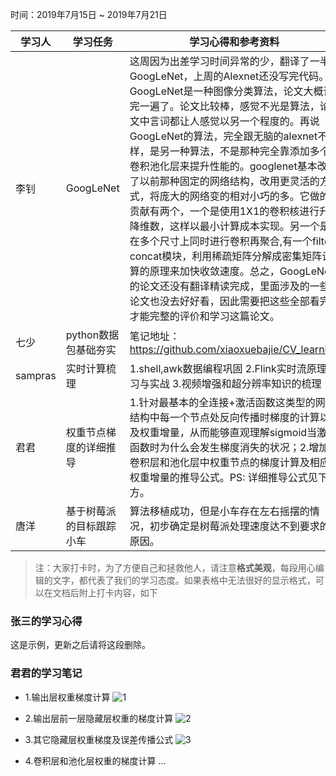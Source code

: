 时间：2019年7月15日 ~ 2019年7月21日

学习人|学习任务|学习心得和参考资料
------ | ------ | ------ 
李钊 | GoogLeNet | 这周因为出差学习时间异常的少，翻译了一半GoogLeNet，上周的Alexnet还没写完代码。GoogLeNet是一种图像分类算法，论文大概读完一遍了。论文比较棒，感觉不光是算法，论文中言词都让人感觉以另一个程度的。再说GoogLeNet的算法，完全跟无脑的alexnet不一样，是另一种算法，不是那种完全靠添加多个卷积池化层来提升性能的。googlenet基本改变了以前那种固定的网络结构，改用更灵活的方式，将庞大的网络变的相对小巧的多。它做的贡献有两个，一个是使用1X1的卷积核进行升降维数，这样以最小计算成本实现。另一个是在多个尺寸上同时进行卷积再聚合,有一个filter concat模块，利用稀疏矩阵分解成密集矩阵计算的原理来加快收敛速度。总之，GoogLeNet的论文还没有翻译精读完成，里面涉及的一些论文也没去好好看，因此需要把这些全部看完才能完整的评价和学习这篇论文。
七少 | python数据包基础夯实 | 笔记地址：https://github.com/xiaoxuebajie/CV_learning
sampras | 实时计算梳理 | 1.shell,awk数据编程巩固        2.Flink实时流原理学习与实战      3.视频增强和超分辨率知识的梳理
君君 | 权重节点梯度的详细推导 | 1.针对最基本的全连接+激活函数这类型的网络结构中每一个节点处反向传播时梯度的计算以及权重增量，从而能够直观理解sigmoid当激活函数时为什么会发生梯度消失的状况；2.增加对卷积层和池化层中权重节点的梯度计算及相应权重增量的推导公式。PS: 详细推导公式见下方。
唐洋 | 基于树莓派的目标跟踪小车 | 算法移植成功，但是小车存在左右摇摆的情况，初步确定是树莓派处理速度达不到要求的原因。
> 注：大家打卡时，为了方便自己和拯救他人，请注意**格式美观**，每段用心编辑的文字，都代表了我们的学习态度。如果表格中无法很好的显示格式，可以在文档后附上打卡内容，如下

### 张三的学习心得
这是示例，更新之后请将这段删除。

### 君君的学习笔记

* 1.输出层权重梯度计算
  ![1](https://img-blog.csdnimg.cn/20190722123012578.JPG?x-oss-process=image/watermark,type_ZmFuZ3poZW5naGVpdGk,shadow_10,text_aHR0cHM6Ly9ibG9nLmNzZG4ubmV0L3dlaXhpbl80MzE5NDU1NQ==,size_16,color_FFFFFF,t_70)
  
* 2.输出层前一层隐藏层权重的梯度计算
  ![2](https://img-blog.csdnimg.cn/20190722123526271.JPG?x-oss-process=image/watermark,type_ZmFuZ3poZW5naGVpdGk,shadow_10,text_aHR0cHM6Ly9ibG9nLmNzZG4ubmV0L3dlaXhpbl80MzE5NDU1NQ==,size_16,color_FFFFFF,t_70)
  
* 3.其它隐藏层权重梯度及误差传播公式
  ![3](https://img-blog.csdnimg.cn/20190722123123183.JPG?x-oss-process=image/watermark,type_ZmFuZ3poZW5naGVpdGk,shadow_10,text_aHR0cHM6Ly9ibG9nLmNzZG4ubmV0L3dlaXhpbl80MzE5NDU1NQ==,size_16,color_FFFFFF,t_70)

* 4.卷积层和池化层权重的梯度计算
  ...

